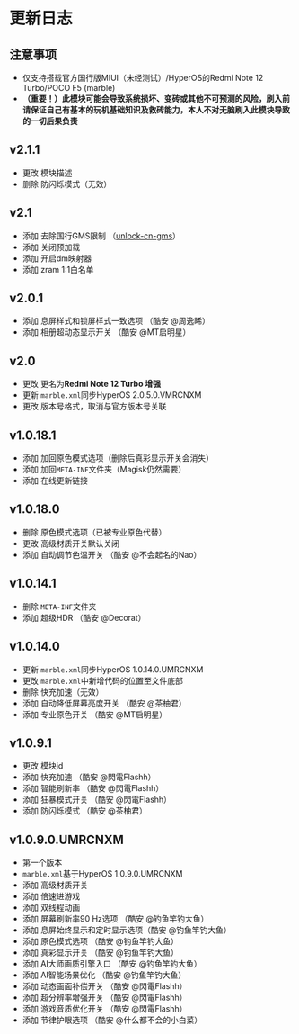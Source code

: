 # 更新日志

## 注意事项
- 仅支持搭载官方国行版MIUI（未经测试）/HyperOS的Redmi Note 12 Turbo/POCO F5 (marble)
- **（重要！）此模块可能会导致系统损坏、变砖或其他不可预测的风险，刷入前请保证自己有基本的玩机基础知识及救砖能力，本人不对无脑刷入此模块导致的一切后果负责**

## v2.1.1
- 更改 模块描述
- 删除 防闪烁模式（无效）

## v2.1
- 添加 去除国行GMS限制 （[unlock-cn-gms](https://github.com/fei-ke/unlock-cn-gms)）
- 添加 关闭预加载
- 添加 开启dm映射器
- 添加 zram 1:1白名单

## v2.0.1
- 添加 息屏样式和锁屏样式一致选项 （酷安 @周逸睎）
- 添加 相册超动态显示开关 （酷安 @MT启明星）

## v2.0
- 更改 更名为**Redmi Note 12 Turbo 增强**
- 更新 `marble.xml`同步HyperOS 2.0.5.0.VMRCNXM
- 更改 版本号格式，取消与官方版本号关联

## v1.0.18.1
- 添加 加回原色模式选项（删除后真彩显示开关会消失）
- 添加 加回`META-INF`文件夹（Magisk仍然需要）
- 添加 在线更新链接

## v1.0.18.0
- 删除 原色模式选项（已被专业原色代替）
- 更改 高级材质开关默认关闭
- 添加 自动调节色温开关 （酷安 @不会起名的Nao）

## v1.0.14.1
- 删除 `META-INF`文件夹
- 添加 超级HDR （酷安 @Decorat）

## v1.0.14.0
- 更新 `marble.xml`同步HyperOS 1.0.14.0.UMRCNXM
- 更改 `marble.xml`中新增代码的位置至文件底部
- 删除 快充加速（无效）
- 添加 自动降低屏幕亮度开关 （酷安 @茶柚君）
- 添加 专业原色开关 （酷安 @MT启明星）

## v1.0.9.1
- 更改 模块id
- 添加 快充加速 （酷安 @閃電Flashh）
- 添加 智能刷新率 （酷安 @閃電Flashh）
- 添加 狂暴模式开关 （酷安 @閃電Flashh）
- 添加 防闪烁模式 （酷安 @茶柚君）

## v1.0.9.0.UMRCNXM
- 第一个版本
- `marble.xml`基于HyperOS 1.0.9.0.UMRCNXM
- 添加 高级材质开关
- 添加 倍速进游戏
- 添加 双线程动画
- 添加 屏幕刷新率90 Hz选项 （酷安 @钓鱼竿钓大鱼）
- 添加 息屏始终显示和定时显示选项（酷安 @钓鱼竿钓大鱼）
- 添加 原色模式选项 （酷安 @钓鱼竿钓大鱼）
- 添加 真彩显示开关 （酷安 @钓鱼竿钓大鱼）
- 添加 AI大师画质引擎入口 （酷安 @钓鱼竿钓大鱼）
- 添加 AI智能场景优化 （酷安 @钓鱼竿钓大鱼）
- 添加 动态画面补偿开关 （酷安 @閃電Flashh）
- 添加 超分辨率增强开关 （酷安 @閃電Flashh）
- 添加 游戏音质优化开关 （酷安 @閃電Flashh）
- 添加 节律护眼选项 （酷安 @什么都不会的小白菜）